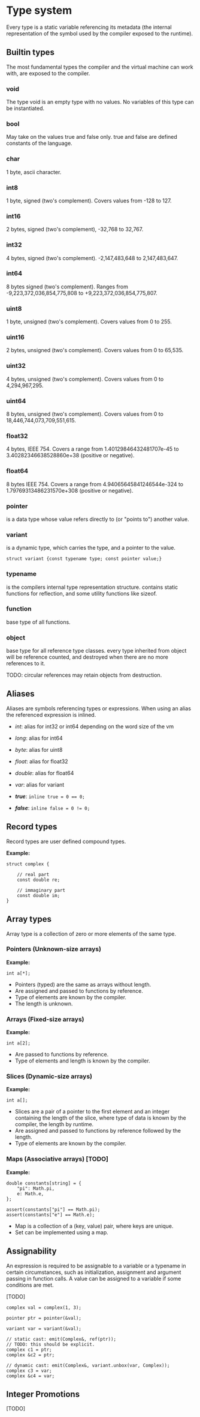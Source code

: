 # Type system
<!--outline:
	Builtin types
	Aliases
	Record types
	Array types
		Pointers (Unknown-size arrays)
		Arrays (Fixed-size arrays)
		Slices (Dynamic-size arrays)
		Maps (Associative arrays) [TODO]
	Assignability
	Integer Promotions
-->

Every type is a static variable referencing its metadata (the internal representation of the symbol used by the compiler exposed to the runtime).

## Builtin types

The most fundamental types the compiler and the virtual machine can work with, are exposed to the compiler.

### void
The type void is an empty type with no values.
No variables of this type can be instantiated.

### bool
May take on the values true and false only.
true and false are defined constants of the language.

### char
1 byte, ascii character.

### int8
1 byte, signed (two's complement). Covers values from -128 to 127.

### int16
2 bytes, signed (two's complement), -32,768 to 32,767.

### int32
4 bytes, signed (two's complement). -2,147,483,648 to 2,147,483,647.

### int64
8 bytes signed (two's complement). Ranges from -9,223,372,036,854,775,808 to +9,223,372,036,854,775,807.

### uint8
1 byte, unsigned (two's complement). Covers values from 0 to 255.

### uint16
2 bytes, unsigned (two's complement). Covers values from 0 to 65,535.

### uint32
4 bytes, unsigned (two's complement). Covers values from 0 to 4,294,967,295.

### uint64
8 bytes, unsigned (two's complement). Covers values from 0 to 18,446,744,073,709,551,615.

### float32
4 bytes, IEEE 754. Covers a range from 1.40129846432481707e-45 to 3.40282346638528860e+38 (positive or negative).

### float64
8 bytes IEEE 754. Covers a range from 4.94065645841246544e-324 to 1.79769313486231570e+308 (positive or negative).

### pointer
is a data type whose value refers directly to (or "points to") another value.

### variant
is a dynamic type, which carries the type, and a pointer to the value.

`struct variant {const typename type; const pointer value;}` 

### typename
is the compilers internal type representation structure.
contains static functions for reflection, and some utility functions like sizeof.

### function
base type of all functions.

### object
base type for all reference type classes.
every type inherited from object will be reference counted, and destroyed when there are no more references to it.

TODO: circular references may retain objects from destruction.


## Aliases

Aliases are symbols referencing types or expressions. When using an alias the referenced expression is inlined.


* *int*: alias for int32 or int64 depending on the word size of the vm

* *long*: alias for int64

* *byte*: alias for uint8

* *float*: alias for float32

* *double*: alias for float64

* *var*: alias for variant

* ***true***: `inline true = 0 == 0;`

* ***false***: `inline false = 0 != 0;`


## Record types
Record types are user defined compound types.

**Example:**

```
struct complex {

	// real part
	const double re;

	// immaginary part
	const double im;
}
```

## Array types
Array type is a collection of zero or more elements of the same type.

### Pointers (Unknown-size arrays)

**Example:**

```
int a[*];
```

- Pointers (typed) are the same as arrays without length.
- Are assigned and passed to functions by reference.
- Type of elements are known by the compiler.
- The length is unknown.

### Arrays (Fixed-size arrays)

**Example:**

```
int a[2];
```

- Are passed to functions by reference.
- Type of elements and length is known by the compiler.

### Slices (Dynamic-size arrays)

**Example:**

```
int a[];
```

- Slices are a pair of a pointer to the first element and an integer containing the length
of the slice, where type of data is known by the compiler, the length by runtime.
- Are assigned and passed to functions by reference followed by the length.
- Type of elements are known by the compiler.

### Maps (Associative arrays) [TODO]

**Example:**

```
double constants[string] = {
    "pi": Math.pi,
    e: Math.e,
};

assert(constants["pi"] == Math.pi);
assert(constants["e"] == Math.e);

```

- Map is a collection of a (key, value) pair, where keys are unique.
- Set can be implemented using a map.

## Assignability

An expression is required to be assignable to a variable or a typename in certain circumstances,
such as initialization, assignment and argument passing in function calls.
A value can be assigned to a variable if some conditions are met.

[TODO]

```
complex val = complex(1, 3);

pointer ptr = pointer(&val);

variant var = variant(&val);

// static cast: emit(Complex&, ref(ptr));
// TODO: this should be explicit.
complex c1 = ptr;
complex &c2 = ptr;

// dynamic cast: emit(Complex&, variant.unbox(var, Complex));
complex c3 = var;
complex &c4 = var;
```

## Integer Promotions

[TODO]
